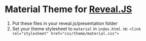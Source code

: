# Material Theme for [Reveal.JS](https://github.com/hakimel/reveal.js/)

1. Put these files in your reveal.js/presentation folder
2. Set your theme stylesheet to `material` in `index.html`. ie: `<link rel="stylesheet" href="css/theme/material.css">`

